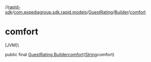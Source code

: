 //[rapid-sdk](../../../../index.md)/[com.expediagroup.sdk.rapid.models](../../index.md)/[GuestRating](../index.md)/[Builder](index.md)/[comfort](comfort.md)

# comfort

[JVM]\

public final [GuestRating.Builder](index.md)[comfort](comfort.md)([String](https://docs.oracle.com/javase/8/docs/api/java/lang/String.html)comfort)
